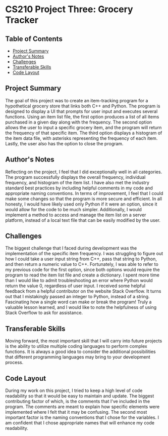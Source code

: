 # CS210 Project Three: Grocery Tracker

## Table of Contents

*   [Project Summary](#project-summary)
*   [Author's Notes](#authors-notes)
*   [Challenges](#challenges)
*   [Transferable Skills](#transferable-skills)
*   [Code Layout](#code-layout)

## Project Summary
The goal of this project was to create an item-tracking program for a hypothetical grocery store that links both C++ and Python. The program is designed to display a UI that prompts for user input and executes several functions. Using an item list file, the first option produces a list of all items purchased in a given day along with the frequency. The second option allows the user to input a specific grocery item, and the program will return the frequency of that specific item. The third option displays a histogram of the item data file, with asterisks representing the frequency of each item. Lastly, the user also has the option to close the program.

## Author's Notes
Reflecting on the project, I feel that I did exceptionally well in all categories. The program successfully displays the overall frequency, individual frequency, and histogram of the item list. I have also met the industry standard best practices by including helpful comments in my code and appropriate naming conventions. In terms of improvement, I feel that I could make some changes so that the program is more secure and efficient. In all honesty, I would have likely used only Python if it were an option, since it would allow for the code to be much simpler. Additionally, I would implement a method to access and manage the item list on a server platform, instead of a local text file that can be easily modified by the user.

## Challenges
The biggest challenge that I faced during development was the implementation of the specific item frequency. I was struggling to figure out how I could take a user input string from C++, pass that string to Python, and then return a numeric value to C++. Fortunately, I was able to refer to my previous code for the first option, since both options would require the program to read the item list file and create a dictionary. I spent more time than I would like to admit troubleshooting an error where Python would return the value 0, regardless of user input. I received some helpful feedback from a helpful contributor on the website Stack Overflow. It turns out that I mistakingly passed an integer to Python, instead of a string. Fascinating how a single word can make or break the program! Truly a valuable lesson learned, and I would like to note the helpfulness of using Stack Overflow to ask for assistance.

## Transferable Skills
Moving forward, the most important skill that I will carry into future projects is the ability to utilize multiple coding languages to perform complex functions. It is always a good idea to consider the additional possibilities that different programming languages may bring to your development process.

## Code Layout
During my work on this project, I tried to keep a high level of code readability so that it would be easy to maintain and update. The biggest contributing factor of which, is the comments that I've included in the program. The comments are meant to explain how specific elements were implemented where I felt that it may be confusing. The second most important factor is the naming conventions that I chose for the variables. I am confident that I chose appropriate names that will enhance my code readability.
